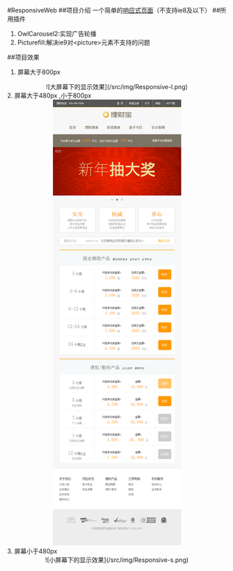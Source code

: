 #ResponsiveWeb
##项目介绍
一个简单的[响应式页面](https://albertfeng550.github.io/ResponsiveWeb/src/index.html)（不支持ie8及以下）
##所用插件
1.  OwlCarousel2:实现广告轮播
2.  Picturefill:解决ie9对&lt;picture&gt;元素不支持的问题

##项目效果
1.  屏幕大于800px
<div align=center>
![大屏幕下的显示效果](/src/img/Responsive-l.png)
</div>
2.  屏幕大于480px ,小于800px
<div align=center><img src="/src/img/Responsive-m.png"/></div>
3.  屏幕小于480px
<div align=center>
![小屏幕下的显示效果](/src/img/Responsive-s.png)
</div>
